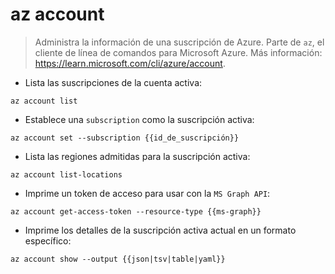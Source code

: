 # az account

> Administra la información de una suscripción de Azure.
> Parte de `az`, el cliente de línea de comandos para Microsoft Azure.
> Más información: <https://learn.microsoft.com/cli/azure/account>.

- Lista las suscripciones de la cuenta activa:

`az account list`

- Establece una `subscription` como la suscripción activa:

`az account set --subscription {{id_de_suscripción}}`

- Lista las regiones admitidas para la suscripción activa:

`az account list-locations`

- Imprime un token de acceso para usar con la `MS Graph API`:

`az account get-access-token --resource-type {{ms-graph}}`

- Imprime los detalles de la suscripción activa actual en un formato específico:

`az account show --output {{json|tsv|table|yaml}}`
